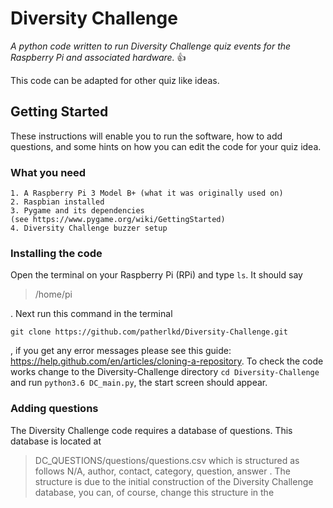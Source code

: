 # Diversity Challenge

*A python code written to run Diversity Challenge quiz events for the Raspberry Pi and associated hardware.* :+1:

This code can be adapted for other quiz like ideas.

## Getting Started

These instructions will enable you to run the software, how to add questions, and some hints on how you can edit the code for your quiz idea.

### What you need

```
1. A Raspberry Pi 3 Model B+ (what it was originally used on)
2. Raspbian installed
3. Pygame and its dependencies
(see https://www.pygame.org/wiki/GettingStarted)
4. Diversity Challenge buzzer setup
```

### Installing the code

Open the terminal on your Raspberry Pi (RPi) and type `ls`. It should say

> /home/pi

. Next run this command in the terminal

```
git clone https://github.com/patherlkd/Diversity-Challenge.git
```
, if you get any error messages please see this guide: https://help.github.com/en/articles/cloning-a-repository. To check the code works change to the Diversity-Challenge directory `cd Diversity-Challenge` and run `python3.6 DC_main.py`, the start screen should appear.

### Adding questions

The Diversity Challenge code requires a database of questions. This database is located at
> DC_QUESTIONS/questions/questions.csv
which is structured as follows
> N/A, author, contact, category, question, answer
. The structure is due to the initial construction of the Diversity Challenge database, you can, of course, change this structure in the 
